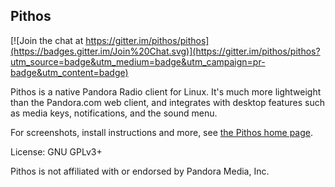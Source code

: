 Pithos
------

[![Join the chat at https://gitter.im/pithos/pithos](https://badges.gitter.im/Join%20Chat.svg)](https://gitter.im/pithos/pithos?utm_source=badge&utm_medium=badge&utm_campaign=pr-badge&utm_content=badge)

Pithos is a native Pandora Radio client for Linux. It's much more lightweight
than the Pandora.com web client, and integrates with desktop features such as media
keys, notifications, and the sound menu.

For screenshots, install instructions and more, see
[the Pithos home page](http://pithos.github.io).

License: GNU GPLv3+

Pithos is not affiliated with or endorsed by Pandora Media, Inc.
